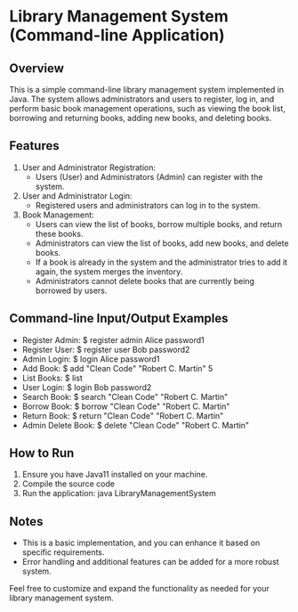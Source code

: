 # Library Management System (Command-line Application)

## Overview
This is a simple command-line library management system implemented in Java. The system allows administrators and users to register, log in, and perform basic book management operations, such as viewing the book list, borrowing and returning books, adding new books, and deleting books.

## Features
1. User and Administrator Registration:
   * Users (User) and Administrators (Admin) can register with the system.
2. User and Administrator Login:
   * Registered users and administrators can log in to the system.
3. Book Management:
   * Users can view the list of books, borrow multiple books, and return these books.
   * Administrators can view the list of books, add new books, and delete books.
   * If a book is already in the system and the administrator tries to add it again, the system merges the inventory.
   * Administrators cannot delete books that are currently being borrowed by users.

## Command-line Input/Output Examples
* Register Admin: $ register admin Alice password1
* Register User: $ register user Bob password2
* Admin Login: $ login Alice password1
* Add Book: $ add "Clean Code" "Robert C. Martin" 5
* List Books: $ list
* User Login: $ login Bob password2
* Search Book: $ search "Clean Code" "Robert C. Martin"
* Borrow Book: $ borrow "Clean Code" "Robert C. Martin"
* Return Book: $ return "Clean Code" "Robert C. Martin"
* Admin Delete Book: $ delete "Clean Code" "Robert C. Martin"

## How to Run
1. Ensure you have Java11 installed on your machine.
2. Compile the source code
3. Run the application: java LibraryManagementSystem

## Notes
* This is a basic implementation, and you can enhance it based on specific requirements.
* Error handling and additional features can be added for a more robust system.

Feel free to customize and expand the functionality as needed for your library management system.